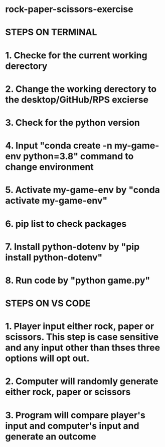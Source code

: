 # rock-paper-scissors-exercise

# STEPS ON TERMINAL
# 1. Checke for the current working derectory 
# 2. Change the working derectory to the desktop/GitHub/RPS excierse 
# 3. Check for the python version
# 4. Input "conda create -n my-game-env python=3.8" command to change environment
# 5. Activate my-game-env by "conda activate my-game-env"
# 6. pip list to check packages
# 7. Install python-dotenv by "pip install python-dotenv"
# 8. Run code by "python game.py"

# STEPS ON VS CODE
# 1. Player input either rock, paper or scissors. This step is case sensitive and any input other than thses three options will opt out.
# 2. Computer will randomly generate either rock, paper or scissors
# 3. Program will compare player's input and computer's input and generate an outcome